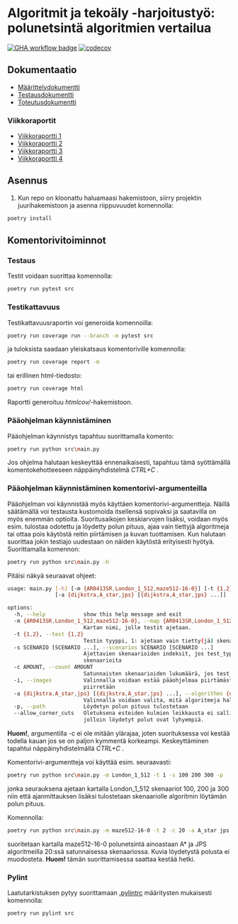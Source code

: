 # Algoritmit ja tekoäly -harjoitustyö: polunetsintä algoritmien vertailua
[![GHA workflow badge](https://github.com/Wincewind/tiralabra/workflows/CI/badge.svg)](https://github.com/Wincewind/tiralabra/actions/workflows/main.yml)
[![codecov](https://codecov.io/gh/Wincewind/tiralabra/graph/badge.svg?token=TGY0XJ0UZM)](https://codecov.io/gh/Wincewind/tiralabra)

## Dokumentaatio
- [Määrittelydokumentti](dokumentaatio/Määrittelydokumentti.md)
- [Testausdokumentti](dokumentaatio/Testausdokumentti.md)
- [Toteutusdokumentti](dokumentaatio/Toteutusdokumentti.md)

### Viikkoraportit
- [Viikkoraportti 1](dokumentaatio/viikkoraportit/viikkoraportti_1.md)
- [Viikkoraportti 2](dokumentaatio/viikkoraportit/viikkoraportti_2.md)
- [Viikkoraportti 3](dokumentaatio/viikkoraportit/viikkoraportti_3.md)
- [Viikkoraportti 4](dokumentaatio/viikkoraportit/viikkoraportti_4.md)

## Asennus
1. Kun repo on kloonattu haluamaasi hakemistoon, siirry projektin juurihakemistoon ja asenna riippuvuudet komennolla:
```bash
poetry install
```
## Komentorivitoiminnot

### Testaus
Testit voidaan suorittaa komennolla:
```bash
poetry run pytest src
```

### Testikattavuus
Testikattavuusraportin voi generoida komennoilla:
```bash
poetry run coverage run --branch -m pytest src
```
ja tuloksista saadaan yleiskatsaus komentoriville komennolla:
```bash
poetry run coverage report -m
```
tai erillinen html-tiedosto:
```bash
poetry run coverage html
```
Raportti generoituu _htmlcov/_-hakemistoon.

### Pääohjelman käynnistäminen
Pääohjelman käynnistys tapahtuu suorittamalla komento:

```bash
poetry run python src\main.py
```
Jos ohjelma halutaan keskeyttää ennenaikaisesti, tapahtuu tämä syöttämällä komentokehotteeseen näppäinyhdistelmä _CTRL+C_ .

### Pääohjelman käynnistäminen komentorivi-argumenteilla
Pääohjelman voi käynnistää myös käyttäen komentorivi-argumentteja. Näillä säätämällä voi testausta kustomoida itsellensä sopivaksi ja saatavilla on myös enemmän optioita. Suoritusaikojen keskiarvojen lisäksi, voidaan myös esim. tulostaa odotettu ja löydetty polun pituus, ajaa vain tiettyjä algoritmeja tai ottaa pois käytöstä reitin piirtämisen ja kuvan tuottamisen. Kun halutaan suorittaa jokin testiajo uudestaan on näiden käytöstä erityisesti hyötyä. Suorittamalla komennon:
```bash
poetry run python src\main.py -h
```
Pitäisi näkyä seuraavat ohjeet:
```bash
usage: main.py [-h] [-m {AR0413SR,London_1_512,maze512-16-0}] [-t {1,2}] [-s SCENARIO [SCENARIO ...]] [-c AMOUNT] [-i]
               [-a {dijkstra,A_star,jps} [{dijkstra,A_star,jps} ...]] [-p] [--allow_corner_cuts]

options:
  -h, --help            show this help message and exit
  -m {AR0413SR,London_1_512,maze512-16-0}, --map {AR0413SR,London_1_512,maze512-16-0}
                        Kartan nimi, jolle testit ajetaan.
  -t {1,2}, --test {1,2}
                        Testin tyyppi, 1: ajetaan vain tietty(jä) skenaario(ita), 2: ajetaan x määrä satunnaisia skenaarioita
  -s SCENARIO [SCENARIO ...], --scenarios SCENARIO [SCENARIO ...]
                        Ajettavien skenaarioiden indeksit, jos test_type=1. Huom. eri kartoilla on eri määrä ajettavia
                        skenaarioita
  -c AMOUNT, --count AMOUNT
                        Satunnaisten skenaarioiden lukumäärä, jos test_type=2
  -i, --images          Valinnalla voidaan estää pääohjelmaa piirtämästä kuvia algoritmien testeistä. Oletuksena kuvat
                        piirretään
  -a {dijkstra,A_star,jps} [{dijkstra,A_star,jps} ...], --algorithms {dijkstra,A_star,jps} [{dijkstra,A_star,jps} ...]
                        Valinnalla voidaan valita, mitä algoritmeja halutaan testata
  -p, --path            Löydetyn polun pituus tulostetaan
  --allow_corner_cuts   Oletuksena esteiden kulmien leikkausta ei sallita. Tällä argumentilla voidaan se mahdollistaa,
                        jolloin löydetyt polut ovat lyhyempiä.
```
**Huom!**, argumentilla -c ei ole mitään ylärajaa, joten suorituksessa voi kestää todella kauan jos se on paljon kymmentä korkeampi. Keskeyttäminen tapahtui näppäinyhdistelmällä _CTRL+C_ .

Komentorivi-argumentteja voi käyttää esim. seuraavasti:
```bash
poetry run python src\main.py -m London_1_512 -t 1 -s 100 200 300 -p
```
jonka seurauksena ajetaan kartalla London_1_512 skenaariot 100, 200 ja 300 niin että ajanmittauksen lisäksi tulostetaan skenaariolle algoritmin löytämän polun pituus.

Komennolla:
```bash
poetry run python src\main.py -m maze512-16-0 -t 2 -c 20 -a A_star jps -i
```
suoritetaan kartalla maze512-16-0 polunetsintä ainoastaan A* ja JPS algoritmeilla 20:ssä satunnaisessa skenaariossa. Kuvia löydetystä polusta ei muodosteta. **Huom!** tämän suorittamisessa saattaa kestää hetki.

### Pylint

Laatutarkistuksen pytyy suorittamaan [.pylintrc](.pylintrc) määritysten mukaisesti komennolla:

```bash
poetry run pylint src
```
